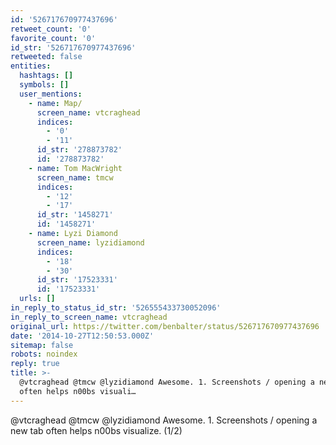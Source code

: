 ```yaml
---
id: '526717670977437696'
retweet_count: '0'
favorite_count: '0'
id_str: '526717670977437696'
retweeted: false
entities:
  hashtags: []
  symbols: []
  user_mentions:
    - name: Map/
      screen_name: vtcraghead
      indices:
        - '0'
        - '11'
      id_str: '278873782'
      id: '278873782'
    - name: Tom MacWright
      screen_name: tmcw
      indices:
        - '12'
        - '17'
      id_str: '1458271'
      id: '1458271'
    - name: Lyzi Diamond
      screen_name: lyzidiamond
      indices:
        - '18'
        - '30'
      id_str: '17523331'
      id: '17523331'
  urls: []
in_reply_to_status_id_str: '526555433730052096'
in_reply_to_screen_name: vtcraghead
original_url: https://twitter.com/benbalter/status/526717670977437696
date: '2014-10-27T12:50:53.000Z'
sitemap: false
robots: noindex
reply: true
title: >-
  @vtcraghead @tmcw @lyzidiamond Awesome. 1. Screenshots / opening a new tab
  often helps n00bs visuali…
---
```


@vtcraghead @tmcw @lyzidiamond Awesome. 1. Screenshots / opening a new tab often helps n00bs visualize. (1/2)